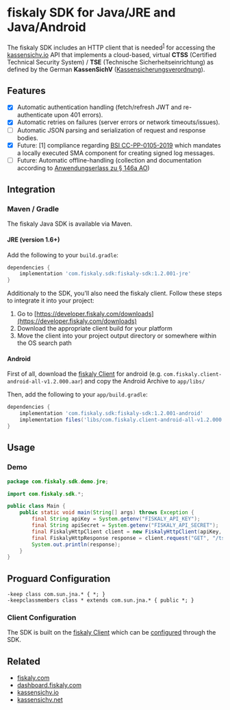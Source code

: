 # fiskaly SDK for Java/JRE and Java/Android

The fiskaly SDK includes an HTTP client that is needed<sup>[1](#fn1)</sup> for accessing the [kassensichv.io](https://kassensichv.io) API that implements a cloud-based, virtual **CTSS** (Certified Technical Security System) / **TSE** (Technische Sicherheitseinrichtung) as defined by the German **KassenSichV** ([Kassen­sich­er­ungsver­ord­nung](https://www.bundesfinanzministerium.de/Content/DE/Downloads/Gesetze/2017-10-06-KassenSichV.pdf)).

## Features

- [X] Automatic authentication handling (fetch/refresh JWT and re-authenticate upon 401 errors).
- [X] Automatic retries on failures (server errors or network timeouts/issues).
- [ ] Automatic JSON parsing and serialization of request and response bodies.
- [X] Future: [<a name="fn1">1</a>] compliance regarding [BSI CC-PP-0105-2019](https://www.bsi.bund.de/SharedDocs/Downloads/DE/BSI/Zertifizierung/Reporte/ReportePP/pp0105b_pdf.pdf?__blob=publicationFile&v=7) which mandates a locally executed SMA component for creating signed log messages. 
- [ ] Future: Automatic offline-handling (collection and documentation according to [Anwendungserlass zu § 146a AO](https://www.bundesfinanzministerium.de/Content/DE/Downloads/BMF_Schreiben/Weitere_Steuerthemen/Abgabenordnung/AO-Anwendungserlass/2019-06-17-einfuehrung-paragraf-146a-AO-anwendungserlass-zu-paragraf-146a-AO.pdf?__blob=publicationFile&v=1))

## Integration

### Maven / Gradle

The fiskaly Java SDK is available via Maven.

#### JRE (version 1.6+)

Add the following to your `build.gradle`:

```groovy
dependencies {
    implementation 'com.fiskaly.sdk:fiskaly-sdk:1.2.001-jre'
}
```

Additionaly to the SDK, you'll also need the fiskaly client. Follow these steps to integrate it into your project:

1. Go to [https://developer.fiskaly.com/downloads](https://developer.fiskaly.com/downloads)
2. Download the appropriate client build for your platform
3. Move the client into your project output directory or somewhere within the OS search path

#### Android

First of all, download the [fiskaly Client](https://developer.fiskaly.com/downloads) for android (e.g. `com.fiskaly.client-android-all-v1.2.000.aar`) and copy the Android Archive to `app/libs/`

Then, add the following to your `app/build.gradle`:

```groovy
dependencies {
    implementation 'com.fiskaly.sdk:fiskaly-sdk:1.2.001-android'
    implementation files('libs/com.fiskaly.client-android-all-v1.2.000.aar')
}
```

## Usage

### Demo

```java
package com.fiskaly.sdk.demo.jre;

import com.fiskaly.sdk.*;

public class Main {
    public static void main(String[] args) throws Exception {
        final String apiKey = System.getenv("FISKALY_API_KEY");
        final String apiSecret = System.getenv("FISKALY_API_SECRET");
        final FiskalyHttpClient client = new FiskalyHttpClient(apiKey, apiSecret, "https://kassensichv.io/api/v1");
        final FiskalyHttpResponse response = client.request("GET", "/tss");
        System.out.println(response);
    }
}
```

## Proguard Configuration

```
-keep class com.sun.jna.* { *; }
-keepclassmembers class * extends com.sun.jna.* { public *; }
```

### Client Configuration

The SDK is built on the [fiskaly Client](https://developer.fiskaly.com/en/docs/client-documentation) which can be [configured](https://developer.fiskaly.com/en/docs/client-documentation#configuration) through the SDK.

## Related

* [fiskaly.com](https://fiskaly.com)
* [dashboard.fiskaly.com](https://dashboard.fiskaly.com)
* [kassensichv.io](https://kassensichv.io)
* [kassensichv.net](https://kassensichv.net)

